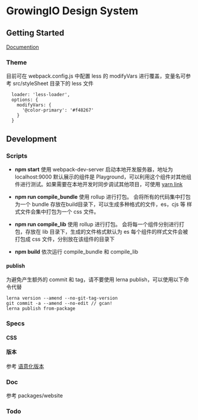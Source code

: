 # GrowingIO Design System

## Getting Started

[Documention](http://growingio.design)

### Theme

目前可在 webpack.config.js 中配置 less 的 modifyVars 进行覆盖，变量名可参考 src/styleSheet 目录下的 less 文件
```
  loader: 'less-loader',
  options: {
    modifyVars: {
      '@color-primary': '#f48267'
    }
  }
```

## Development

### Scripts

- **npm start**
使用 webpack-dev-server 启动本地开发服务器，地址为 localhost:9000
默认展示的组件是 Playground，可以利用这个组件对其他组件进行测试。如果需要在本地开发时同步调试其他项目，可使用 [yarn link](https://yarnpkg.com/lang/en/docs/cli/link/)

- **npm run compile_bundle**
使用 rollup 进行打包。
会将所有的代码集中打包为一个 bundle 存放在build目录下，可以生成多种格式的文件，es，cjs 等
样式文件会集中打包为一个 css 文件。

- **npm run compile_lib**
使用 rollup 进行打包。
会将每一个组件分别进行打包，存放在 lib 目录下，生成的文件格式默认为 es
每个组件的样式文件会被打包成 css 文件，分别放在该组件的目录下

- **npm build**
依次运行 compile_bundle 和 compile_lib

#### publish

为避免产生额外的 commit 和 tag，请不要使用 lerna publish，可以使用以下命令代替
```
lerna version --amend --no-git-tag-version
git commit -a --amend --no-edit // gcan!
lerna publish from-package
```

### Specs

#### CSS
#### 版本
参考 [语意化版本](https://semver.org/lang/zh-CN/)

### Doc

参考 packages/website

### Todo